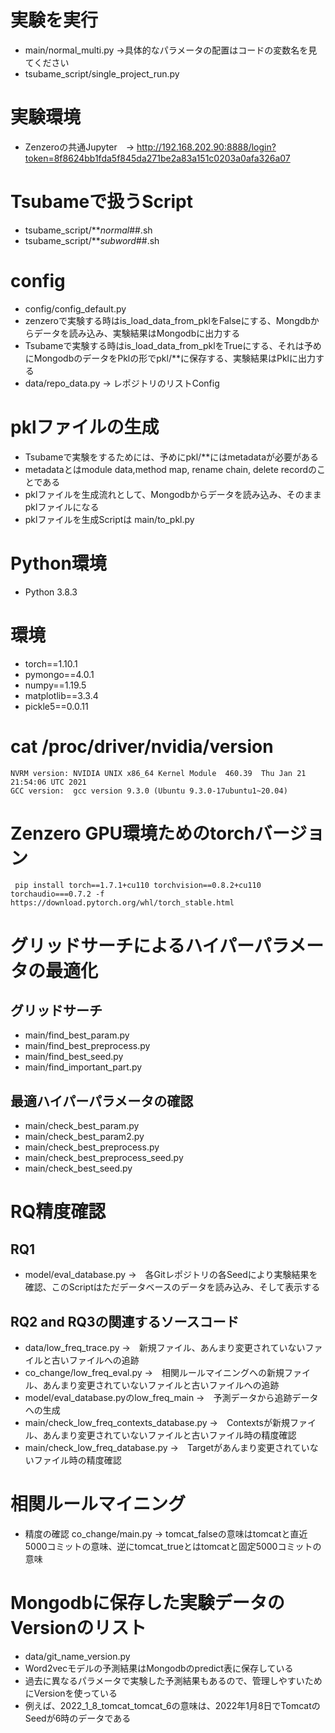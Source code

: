 # 実験を実行
 - main/normal_multi.py →具体的なパラメータの配置はコードの変数名を見てください
 - tsubame_script/single_project_run.py

# 実験環境
 - Zenzeroの共通Jupyter　→ http://192.168.202.90:8888/login?token=8f8624bb1fda5f845da271be2a83a151c0203a0afa326a07

# Tsubameで扱うScript
 - tsubame_script/**_normal_##.sh
 - tsubame_script/**_subword_##.sh

# config
 - config/config_default.py
 - zenzeroで実験する時はis_load_data_from_pklをFalseにする、Mongdbからデータを読み込み、実験結果はMongodbに出力する
 - Tsubameで実験する時はis_load_data_from_pklをTrueにする、それは予めにMongodbのデータをPklの形でpkl/**に保存する、実験結果はPklに出力する
 - data/repo_data.py → レポジトリのリストConfig

# pklファイルの生成
 - Tsubameで実験をするためには、予めにpkl/**にはmetadataが必要がある
 - metadataとはmodule data,method map, rename chain, delete recordのことである
 - pklファイルを生成流れとして、Mongodbからデータを読み込み、そのままpklファイルになる
 - pklファイルを生成Scriptは main/to_pkl.py

# Python環境
 - Python 3.8.3

# 環境
 - torch==1.10.1
 - pymongo==4.0.1
 - numpy==1.19.5
 - matplotlib==3.3.4
 - pickle5==0.0.11

# cat /proc/driver/nvidia/version
```
NVRM version: NVIDIA UNIX x86_64 Kernel Module  460.39  Thu Jan 21 21:54:06 UTC 2021
GCC version:  gcc version 9.3.0 (Ubuntu 9.3.0-17ubuntu1~20.04)
```


# Zenzero GPU環境ためのtorchバージョン
```
 pip install torch==1.7.1+cu110 torchvision==0.8.2+cu110 torchaudio===0.7.2 -f https://download.pytorch.org/whl/torch_stable.html
```
 
# グリッドサーチによるハイパーパラメータの最適化
## グリッドサーチ
 - main/find_best_param.py
 - main/find_best_preprocess.py
 - main/find_best_seed.py
 - main/find_important_part.py
## 最適ハイパーパラメータの確認
 - main/check_best_param.py
 - main/check_best_param2.py
 - main/check_best_preprocess.py
 - main/check_best_preprocess_seed.py
 - main/check_best_seed.py

# RQ精度確認
## RQ1
 - model/eval_database.py →　各Gitレポジトリの各Seedにより実験結果を確認、このScriptはただデータベースのデータを読み込み、そして表示する

## RQ2 and RQ3の関連するソースコード
 - data/low_freq_trace.py →　新規ファイル、あんまり変更されていないファイルと古いファイルへの追跡
 - co_change/low_freq_eval.py →　相関ルールマイニングへの新規ファイル、あんまり変更されていないファイルと古いファイルへの追跡
 - model/eval_database.pyのlow_freq_main →　予測データから追跡データへの生成
 - main/check_low_freq_contexts_database.py →　Contextsが新規ファイル、あんまり変更されていないファイルと古いファイル時の精度確認
 - main/check_low_freq_database.py →　Targetがあんまり変更されていないファイル時の精度確認

# 相関ルールマイニング
 - 精度の確認 co_change/main.py → tomcat_falseの意味はtomcatと直近5000コミットの意味、逆にtomcat_trueとはtomcatと固定5000コミットの意味

# Mongodbに保存した実験データのVersionのリスト
 - data/git_name_version.py
 - Word2vecモデルの予測結果はMongodbのpredict表に保存している
 - 過去に異なるパラメータで実験した予測結果もあるので、管理しやすいためにVersionを使っている
 - 例えば、2022_1_8_tomcat_tomcat_6の意味は、2022年1月8日でTomcatのSeedが6時のデータである
 
